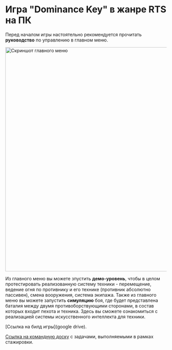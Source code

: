 # Игра "Dominance Key" в жанре RTS на ПК

Перед началом игры настоятельно рекомендуется прочитать **руководство** по управлению в главном меню.

<img src="/images/MainMenu.jpg" alt="Скриншот главного меню" style="width:700px;"/>

Из главного меню вы можете зпустить **демо-уровень**, чтобы в целом протестировать реализованную систему техники - перемещение, ведение огня по противнику и его технике (противник абсолютно пассивен), смена вооружения, система экипажа.
Также из главного меню вы можете запустить **симуляцию** боя, где будет представлена баталия между двумя противоборствующими сторонами, в состав которых входит пехота и техника. Здесь вы сможете ознакомиться  с реализацией системы искусственного интеллекта для техники.

[Ссылка на билд игры](google drive).

[Ссылка на командную доску](https://trello.com/b/r1ZmZnxJ/dominancekey-unity) с задачами, выполняемыми в рамках стажировки.